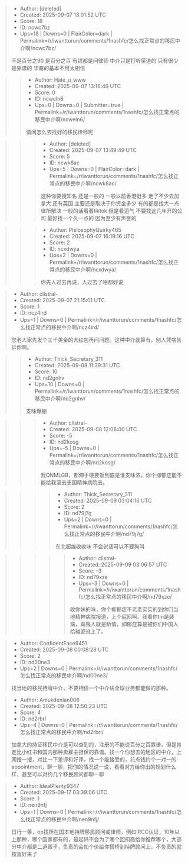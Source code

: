 > - Author: [deleted]
> - Created: 2025-09-07 13:01:52 UTC
> - Score: 18
> - ID: ncwc7bz
> - Ups=18 | Downs=0 | FlairColor=dark | Permalink=/r/iwanttorun/comments/1nashfc/怎么找正常点的移民中介啊/ncwc7bz/
>
> 不是百分之90 是百分之百 有钱都是问律师 中介只是打听渠道的 只有很少是靠谱的 华裔的基本不用太相信

>> - Author: Hate_u_www
>> - Created: 2025-09-07 13:16:49 UTC
>> - Score: 0
>> - ID: ncweln6
>> - Ups=0 | Downs=0 | Submitter=true | Permalink=/r/iwanttorun/comments/1nashfc/怎么找正常点的移民中介啊/ncweln6/
>>
>> 请问怎么去找好的移民律师呢

>>> - Author: [deleted]
>>> - Created: 2025-09-07 13:49:49 UTC
>>> - Score: 5
>>> - ID: ncwk8ac
>>> - Ups=5 | Downs=0 | FlairColor=dark | Permalink=/r/iwanttorun/comments/1nashfc/怎么找正常点的移民中介啊/ncwk8ac/
>>>
>>> 这种你要搜知名 还是一般的 一般以前香港挺多 走了不少去加拿大 还有英国 主要还是取决于你资金多少 有的都是找大一点律所解决 一般的话看看tiktok 但是看运气 不要找这几年开的公司 最好找一个久一点的 因为至少有声誉的

>>> - Author: PhilosophyQuirky465
>>> - Created: 2025-09-07 16:19:16 UTC
>>> - Score: 2
>>> - ID: ncxdwya
>>> - Ups=2 | Downs=0 | Permalink=/r/iwanttorun/comments/1nashfc/怎么找正常点的移民中介啊/ncxdwya/
>>>
>>> 你先人过去再说，人过去了啥都好说

> - Author: clistral-
> - Created: 2025-09-07 21:15:01 UTC
> - Score: 1
> - ID: ncz4ird
> - Ups=1 | Downs=0 | Permalink=/r/iwanttorun/comments/1nashfc/怎么找正常点的移民中介啊/ncz4ird/
>
> 您老人家先发个三千美金的大红包再问问题。这种中介就算有，别人凭啥告诉你啊。

>> - Author: Thick_Secretary_311
>> - Created: 2025-09-08 11:39:31 UTC
>> - Score: 10
>> - ID: nd2gnhv
>> - Ups=10 | Downs=0 | Permalink=/r/iwanttorun/comments/1nashfc/怎么找正常点的移民中介啊/nd2gnhv/
>>
>> 支味爆棚

>>> - Author: clistral-
>>> - Created: 2025-09-08 12:08:00 UTC
>>> - Score: -5
>>> - ID: nd2kosg
>>> - Ups=-5 | Downs=0 | Permalink=/r/iwanttorun/comments/1nashfc/怎么找正常点的移民中介啊/nd2kosg/
>>>
>>> 我QNMLGB，都伸手硬要饭到底是谁支味浓。你个抑郁症能不能给我滚去支国精神病院去。

>>>> - Author: Thick_Secretary_311
>>>> - Created: 2025-09-09 03:04:16 UTC
>>>> - Score: 2
>>>> - ID: nd79j7g
>>>> - Ups=2 | Downs=0 | Permalink=/r/iwanttorun/comments/1nashfc/怎么找正常点的移民中介啊/nd79j7g/
>>>>
>>>> 东北超雄收收味 不会说话可以不要狗叫

>>>>> - Author: clistral-
>>>>> - Created: 2025-09-09 03:06:57 UTC
>>>>> - Score: -3
>>>>> - ID: nd79xze
>>>>> - Ups=-3 | Downs=0 | Permalink=/r/iwanttorun/comments/1nashfc/怎么找正常点的移民中介啊/nd79xze/
>>>>>
>>>>> 收你妹的味，你个抑郁症不老老实实的到你们当地精神病院报道，上个屁网啊。我看你tm是装病，真贱人就是矫情，抑郁症算是被你们中国人给碰瓷讹上了。

> - Author: ConfidentFace9451
> - Created: 2025-09-08 00:08:28 UTC
> - Score: 2
> - ID: nd00ne3
> - Ups=2 | Downs=0 | Permalink=/r/iwanttorun/comments/1nashfc/怎么找正常点的移民中介啊/nd00ne3/
>
> 找当地的移民持牌中介，不要相信一个中介啥全球业务都能做的那种。

> - Author: Amukdenian006
> - Created: 2025-09-08 12:50:23 UTC
> - Score: 4
> - ID: nd2rbrl
> - Ups=4 | Downs=0 | Permalink=/r/iwanttorun/comments/1nashfc/怎么找正常点的移民中介啊/nd2rbrl/
>
> 加拿大的持证移民中介是可以查到的，注册的不能说百分之百靠谱，但是肯定比小红书和国内那种卖雇主担保的靠谱。找一个你想去的地区的中介，上网搜一搜，对比一下差评和好评，找一个能接受的，花点钱约个一对一的appointment，聊一聊，把你的情况说一说，看看对方给你出的规划什么样，甚至可以对约几个移民顾问都聊一聊

> - Author: IdealPlenty9347
> - Created: 2025-09-17 03:39:06 UTC
> - Score: 1
> - ID: nen9nfj
> - Ups=1 | Downs=0 | Permalink=/r/iwanttorun/comments/1nashfc/怎么找正常点的移民中介啊/nen9nfj/
>
> 日行一善，op找所在国本地持牌移民顾问或律师，例如IRCC认证，10年以上那种，哪个国家都有的，最起码不会为了哪个回扣高给你推荐哪个，大部分中介都是二道贩子，负责的会加个价给你搭桥到持牌顾问上，不负责的就按喜好来了
